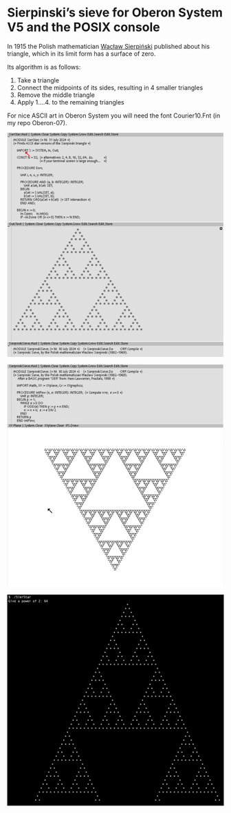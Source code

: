 # Sierpinski’s sieve for Oberon System V5 and the POSIX console

In 1915 the Polish mathematician [Wacław Sierpiński](https://mathshistory.st-andrews.ac.uk/Biographies/Sierpinski/) published about his triangle, which in its limit form has a surface of zero. 

Its algorithm is as follows:
1. Take a triangle
2. Connect the midpoints of its sides, resulting in 4 smaller triangles
3. Remove the middle triangle
4. Apply 1.…4. to the remaining triangles

For nice ASCII art in Oberon System you will need the font Courier10.Fnt (in my repo Oberon-07).

![](SierStar.png)

![](SierSieve.png)

![](SierStar2.png)

